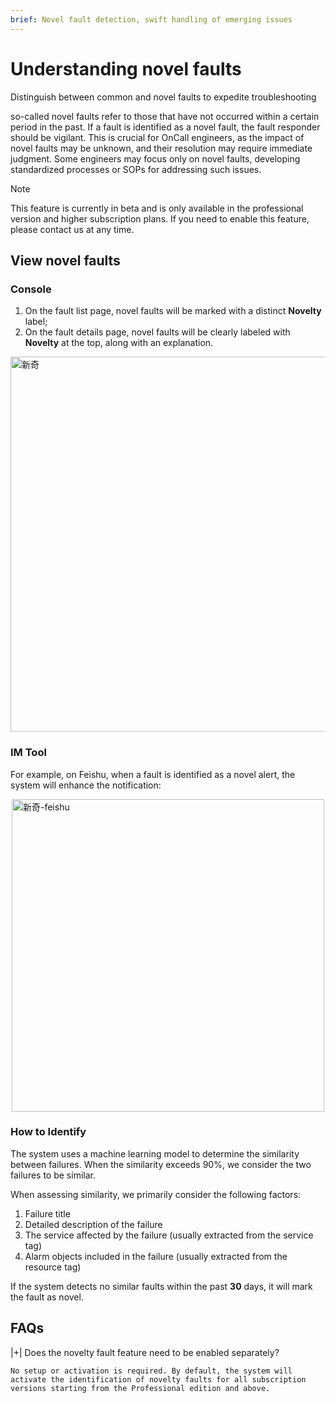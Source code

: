 ```yaml
---
brief: Novel fault detection, swift handling of emerging issues
---
```


# Understanding novel faults

Distinguish between common and novel faults to expedite troubleshooting

so-called novel faults refer to those that have not occurred within a certain period in the past. If a fault is identified as a novel fault, the fault responder should be vigilant. This is crucial for OnCall engineers, as the impact of novel faults may be unknown, and their resolution may require immediate judgment. Some engineers may focus only on novel faults, developing standardized processes or SOPs for addressing such issues.

> [!NOTE]
> This feature is currently in beta and is only available in the professional version and higher subscription plans. If you need to enable this feature, please contact us at any time.

## View novel faults

### Console

1. On the fault list page, novel faults will be marked with a distinct **Novelty** label;
2. On the fault details page, novel faults will be clearly labeled with **Novelty** at the top, along with an explanation.

<img src="https://fcdoc.github.io/img/zh/xqtBsH90jOXzcppNlKqXij4peIRPbV51UKC2dJ3JjnU.avif" alt="新奇" style="display: block; margin: 0 auto;" width="600">

### IM Tool

For example, on Feishu, when a fault is identified as a novel alert, the system will enhance the notification:

<img src="https://fcdoc.github.io/img/zh/gngVyQEuu-kSTV7uje3XUNK6objwAnF7b1KkiEgIK4g.avif" alt="新奇-feishu" style="display: block; margin: 0 auto;" width="500">

### How to Identify

The system uses a machine learning model to determine the similarity between failures. When the similarity exceeds 90%, we consider the two failures to be similar.

When assessing similarity, we primarily consider the following factors:

1. Failure title
2. Detailed description of the failure
3. The service affected by the failure (usually extracted from the service tag)
4. Alarm objects included in the failure (usually extracted from the resource tag)

If the system detects no similar faults within the past **30** days, it will mark the fault as novel.

## FAQs

|+| Does the novelty fault feature need to be enabled separately?

    No setup or activation is required. By default, the system will activate the identification of novelty faults for all subscription versions starting from the Professional edition and above.